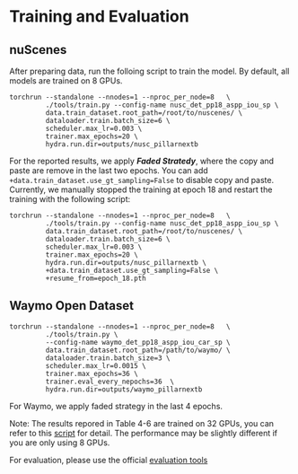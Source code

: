 # Training and Evaluation

## nuScenes
After preparing data, run the folloing script to train the model. By default, all models are trained on 8 GPUs.
```
torchrun --standalone --nnodes=1 --nproc_per_node=8   \
         ./tools/train.py --config-name nusc_det_pp18_aspp_iou_sp \
         data.train_dataset.root_path=/root/to/nuscenes/ \
         dataloader.train.batch_size=6 \
         scheduler.max_lr=0.003 \
         trainer.max_epochs=20 \
         hydra.run.dir=outputs/nusc_pillarnextb
```

For the reported results, we apply ***Faded Stratedy***, where the copy and paste are remove in the last two epochs. You can add `+data.train_dataset.use_gt_sampling=False` to disable copy and paste. Currently, we manually stopped the training at epoch 18 and restart the training with the following script:
```
torchrun --standalone --nnodes=1 --nproc_per_node=8   \
         ./tools/train.py --config-name nusc_det_pp18_aspp_iou_sp \
         data.train_dataset.root_path=/root/to/nuscenes/ \
         dataloader.train.batch_size=6 \
         scheduler.max_lr=0.003 \ 
         trainer.max_epochs=20 \
         hydra.run.dir=outputs/nusc_pillarnextb \
         +data.train_dataset.use_gt_sampling=False \
         +resume_from=epoch_18.pth
```

## Waymo Open Dataset
```
torchrun --standalone --nnodes=1 --nproc_per_node=8   \
         ./tools/train.py \
         --config-name waymo_det_pp18_aspp_iou_car_sp \
         data.train_dataset.root_path=/path/to/waymo/ \
         dataloader.train.batch_size=3 \
         scheduler.max_lr=0.0015 \
         trainer.max_epochs=36 \
         trainer.eval_every_nepochs=36  \
         hydra.run.dir=outputs/waymo_pillarnextb 
```
For Waymo, we apply faded strategy in the last 4 epochs.

Note: The results repored in Table 4-6 are trained on 32 GPUs, you can refer to this [script](tools/dist_train_waymo.sh) for detail. The performance may be slightly different if you are only using 8 GPUs. 

For evaluation, please use the official [evaluation tools](https://github.com/waymo-research/waymo-open-dataset/blob/r1.3/docs/quick_start.md) 
